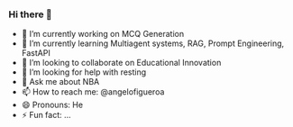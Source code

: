 ### Hi there 👋
- 🔭 I’m currently working on MCQ Generation 
- 🌱 I’m currently learning Multiagent systems, RAG, Prompt Engineering, FastAPI
- 👯 I’m looking to collaborate on Educational Innovation
- 🤔 I’m looking for help with resting
- 💬 Ask me about NBA
- 📫 How to reach me: @angelofigueroa
- 😄 Pronouns: He
- ⚡ Fun fact: ...

